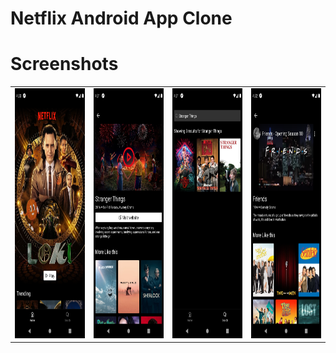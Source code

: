 # Netflix Android App Clone

# Screenshots

<table>
  <tr>
    <td><img src="https://github.com/prajvalrasik/netflix-android-clone/blob/main/assets/Screenshot_1623668646.png" width=270 height=400></td>
 <td><img src="https://github.com/prajvalrasik/netflix-android-clone/blob/main/assets/Screenshot_1623668708.png" width=270 height=400></td>
<td><img src="https://github.com/prajvalrasik/netflix-android-clone/blob/main/assets/Screenshot_1623668678.png" width=270 height=400></td>
<td><img src="https://github.com/prajvalrasik/netflix-android-clone/blob/main/assets/Screenshot_1623668758.png" width=270 height=400></td>
  </tr>
 </table>
